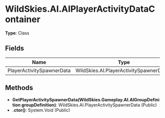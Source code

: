 ﻿# WildSkies.AI.AIPlayerActivityDataContainer

**Type**: Class

## Fields

| Name | Type | Access |
|------|------|--------|
| PlayerActivitySpawnerData | WildSkies.AI.PlayerActivitySpawnerData[] | Public |

## Methods

- **GetPlayerActivitySpawnerData(WildSkies.Gameplay.AI.AIGroupDefinition groupDefinition)**: WildSkies.AI.PlayerActivitySpawnerData (Public)
- **.ctor()**: System.Void (Public)

